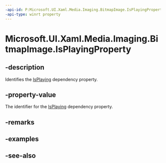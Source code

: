 ```yaml
---
-api-id: P:Microsoft.UI.Xaml.Media.Imaging.BitmapImage.IsPlayingProperty
-api-type: winrt property
---
```


<!-- Property syntax
public Windows.UI.Xaml.DependencyProperty IsPlayingProperty { get; }
-->

# Microsoft.UI.Xaml.Media.Imaging.BitmapImage.IsPlayingProperty

## -description
Identifies the [IsPlaying](bitmapimage_isplaying.md) dependency property.

## -property-value
The identifier for the [IsPlaying](bitmapimage_isplaying.md) dependency property.

## -remarks

## -examples

## -see-also
